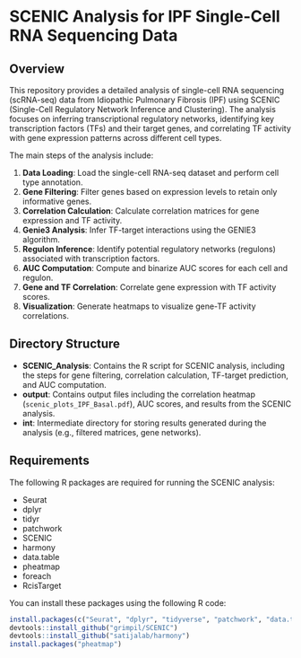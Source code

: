 # SCENIC Analysis for IPF Single-Cell RNA Sequencing Data

## Overview

This repository provides a detailed analysis of single-cell RNA sequencing (scRNA-seq) data from Idiopathic Pulmonary Fibrosis (IPF) using SCENIC (Single-Cell Regulatory Network Inference and Clustering). The analysis focuses on inferring transcriptional regulatory networks, identifying key transcription factors (TFs) and their target genes, and correlating TF activity with gene expression patterns across different cell types.

The main steps of the analysis include:
1. **Data Loading**: Load the single-cell RNA-seq dataset and perform cell type annotation.
2. **Gene Filtering**: Filter genes based on expression levels to retain only informative genes.
3. **Correlation Calculation**: Calculate correlation matrices for gene expression and TF activity.
4. **Genie3 Analysis**: Infer TF-target interactions using the GENIE3 algorithm.
5. **Regulon Inference**: Identify potential regulatory networks (regulons) associated with transcription factors.
6. **AUC Computation**: Compute and binarize AUC scores for each cell and regulon.
7. **Gene and TF Correlation**: Correlate gene expression with TF activity scores.
8. **Visualization**: Generate heatmaps to visualize gene-TF activity correlations.

## Directory Structure

- **SCENIC_Analysis**: Contains the R script for SCENIC analysis, including the steps for gene filtering, correlation calculation, TF-target prediction, and AUC computation.
- **output**: Contains output files including the correlation heatmap (`scenic_plots_IPF_Basal.pdf`), AUC scores, and results from the SCENIC analysis.
- **int**: Intermediate directory for storing results generated during the analysis (e.g., filtered matrices, gene networks).

## Requirements

The following R packages are required for running the SCENIC analysis:

- Seurat
- dplyr
- tidyr
- patchwork
- SCENIC
- harmony
- data.table
- pheatmap
- foreach
- RcisTarget

You can install these packages using the following R code:

```r
install.packages(c("Seurat", "dplyr", "tidyverse", "patchwork", "data.table"))
devtools::install_github("grimpil/SCENIC")
devtools::install_github("satijalab/harmony")
install.packages("pheatmap")
